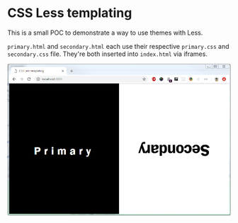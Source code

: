 # CSS Less templating

This is a small POC to demonstrate a way to use themes with Less. 

`primary.html` and `secondary.html` each use their respective `primary.css` and `secondary.css` file. They're both inserted into `index.html` via iframes.

![CSS Less templating](css-less-templating.png "CSS Less templating")
